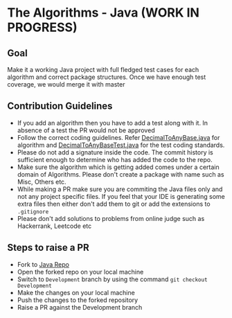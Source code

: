 # The Algorithms - Java (WORK IN PROGRESS)

## Goal
Make it a working Java project with full fledged test cases for each algorithm and correct package structures. Once we have enough test coverage, we would merge it with master

## Contribution Guidelines
 - If you add an algorithm then you have to add a test along with it. In absence of a test the PR would not be approved
 - Follow the correct coding guidelines. Refer [DecimalToAnyBase.java](https://github.com/TheAlgorithms/Java/blob/Development/src/main/com/java/conversions/DecimalToAnyBase.java) for algorithm and [DecimalToAnyBaseTest.java](https://github.com/TheAlgorithms/Java/blob/Development/src/test/com/java/conversions/DecimalToAnyBaseTest.java) for the test coding standards.
 - Please do not add a signature inside the code. The commit history is sufficient enough to determine who has added the code to the repo.
 - Make sure the algorithm which is getting added comes under a certain domain of Algorithms. Please don't create a package with name such as Misc, Others etc. 
 - While making a PR make sure you are commiting the Java files only and not any project specific files. If you feel that your IDE is generating some extra files then either don't add them to git or add the extensions to ```.gitignore```
 - Please don't add solutions to problems from online judge such as Hackerrank, Leetcode etc

## Steps to raise a PR
- Fork to [Java Repo](https://github.com/TheAlgorithms/Java)
- Open the forked repo on your local machine 
- Switch to ```Development``` branch by using the command ```git checkout Development```
- Make the changes on your local machine
- Push the changes to the forked repository
- Raise a PR against the Development branch
